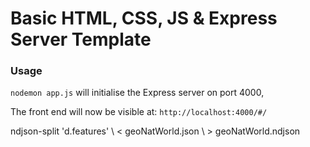 # Basic HTML, CSS, JS & Express Server Template



### Usage

`nodemon app.js` will initialise the Express server on port 4000,

The front end will now be visible at: `http://localhost:4000/#/`


ndjson-split 'd.features' \  < geoNatWorld.json \ > geoNatWorld.ndjson
